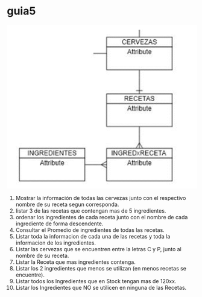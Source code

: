 # guia5

![Untitled](guia5.png)

1. Mostrar la información de todas las cervezas junto con el respectivo nombre de su receta segun corresponda.
2. listar 3 de las recetas que contengan mas de 5 ingredientes.
3. ordenar los ingredientes de cada receta junto con el nombre de cada ingrediente de forma descendente.
4. Consultar el Promedio de ingredientes de todas las recetas.
5. Listar toda la informacion de cada una de las recetas y toda la informacion de los ingredientes.
6. Listar las cervezas que se encuentren entre la letras C y P, junto al nombre de su receta.
7. Listar la Receta que mas ingredientes contenga.
8. Listar los 2 ingredientes que menos se utilizan (en menos recetas se encuentre).
9. Listar todos los Ingredientes que en Stock tengan mas de 120xx.
10. Listar los Ingredientes que NO se utilicen en ninguna de las Recetas.